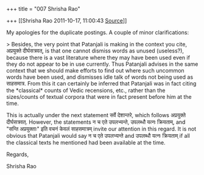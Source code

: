 +++
title = "007 Shrisha Rao"

+++
[[Shrisha Rao	2011-10-17, 11:00:43 [Source](https://groups.google.com/g/bvparishat/c/NPcHTRNM0Hk)]]



My apologies for the duplicate postings. A couple of minor clarifications:

\> Besides, the very point that Patanjali is making in the context you cite, अप्रयुक्ते दीर्घसत्रवत्, is that one cannot dismiss words as unused (useless?), because there is a vast literature where they may have been used even if they do not appear to be in use currently. Thus Patanjali advises in the same context that we should make efforts to find out where such uncommon words have been used, and dismisses idle talk of words not being used as साहसमात्र. From this it can certainly be inferred that Patanjali was in fact citing the \*classical\* counts of Vedic recensions, etc., rather than the sizes/counts of textual corpora that were in fact present before him at the time.

This is actually under the next statement सर्वे देशान्तरे, which follows अप्रयुक्ते दीर्घसत्रवत्. However, the statements न च एते उपलभ्यन्ते, उपलब्धौ यत्नः क्रियताम्, and "सन्ति अप्रयुक्ताः" इति वचनं केवलं साहसमात्रम् invite our attention in this regard. It is not obvious that Patanjali would say न च एते उपलभ्यन्ते and उपलब्धौ यत्नः क्रियताम् if all the classical texts he mentioned had been available at the time.

Regards,

Shrisha Rao

